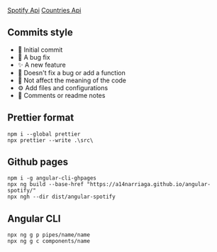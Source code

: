 [Spotify Api](https://beta.developer.spotify.com/console/)
[Countries Api](https://restcountries.com/)

## Commits style
- 🎉 Initial commit
- 🐛 A bug fix
- ✨ A new feature
- 🔨 Doesn't fix a bug or add a function
- 🎨 Not affect the meaning of the code
- ⚙️ Add files and configurations
- 📝 Comments or readme notes

## Prettier format
```
npm i --global prettier
npx prettier --write .\src\
```

## Github pages
```
npm i -g angular-cli-ghpages
npx ng build --base-href "https://a14narriaga.github.io/angular-spotify/"
npx ngh --dir dist/angular-spotify
```

## Angular CLI
```
npx ng g p pipes/name/name
npx ng g c components/name
```